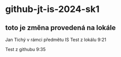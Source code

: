 # github-jt-is-2024-sk1

## toto je změna provedená na lokále

Jan Tichý
v rámci předmětu IS
Test z lokálu 9:21

Test z githubu 9:35
